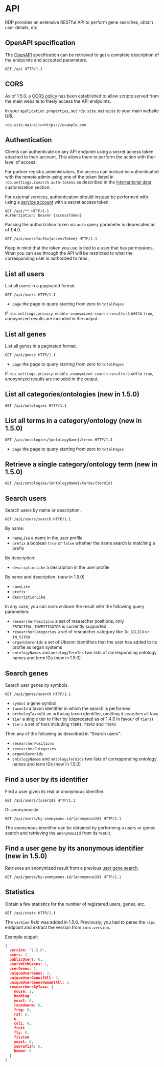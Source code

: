 # API

RDP provides an extensive RESTful API to perform gene searches, obtain user details, etc.

## OpenAPI specification

The [OpenAPI](https://www.openapis.org/) specification can be retrieved to get a complete description of the endpoints
and accepted parameters.

```http
GET /api HTTP/1.1
```

## CORS

As of 1.5.0, a [CORS policy](https://developer.mozilla.org/en-US/docs/Web/HTTP/CORS) has been established to allow
scripts served from the main website to freely access the API endpoints.

In your `application.properties`, set `rdp.site.mainsite` to your main website URL:

```properties
rdp.site.mainsite=https://example.com
```

## Authentication

Clients can authenticate on any API endpoint using a secret access token attached to their account. This allows them to
perform the action with their level of access.

For partner registry administrators, the access can instead be authenticated with the remote admin using one of the
token listed in `rdp.settings.isearch.auth-tokens` as described in
the [International data](customization.md#international-data)
customization section.

For external services, authentication should instead be performed with using a [service account](service-accounts.md)
with a secret access token.

```http
GET /api/** HTTP/1.1
Authorization: Bearer {accessToken}
```

Passing the authorization token via `auth` query parameter is deprecated as of 1.4.0.

```http
GET /api/users?auth={accessToken} HTTP/1.1
```

Keep in mind that the token you use is tied to a user that has permissions. What you can see through the API will be
restricted to what the corresponding user is authorized to read.

## List all users

List all users in a paginated format.

```http
GET /api/users HTTP/1.1
```

- `page` the page to query starting from zero to `totalPages`

If `rdp.settings.privacy.enable-anonymized-search-results` is set to `true`, anonymized results are included in the
output.

## List all genes

List all genes in a paginated format.

```http
GET /api/genes HTTP/1.1
```

- `page` the page to query starting from zero to `totalPages`

If `rdp.settings.privacy.enable-anonymized-search-results` is set to `true`, anonymized results are included in the
output.

## List all categories/ontologies (new in 1.5.0)

```http
GET /api/ontologies HTTP/1.1
```

## List all terms in a category/ontology (new in 1.5.0)

```http
GET /api/ontologies/{ontologyName}/terms HTTP/1.1
```

- `page` the page to query starting from zero to `totalPages`

## Retrieve a single category/ontology term (new in 1.5.0)

```http
GET /api/ontologies/{ontologyName}/terms/{termId}
```

## Search users

Search users by name or description.

```http
GET /api/users/search HTTP/1.1
```

By name:

- `nameLike` a name in the user profile
- `prefix` a boolean `true` or `false` whether the name search is matching a prefix

By description:

- `descriptionLike` a description in the user profile

By name and description: (new in 1.5.0)

- `nameLike`
- `prefix`
- `descriptionLike`

In any case, you can narrow down the result with the following query parameters:

- `researcherPositions` a set of researcher positions, only
  `PRINCIPAL_INVESTIGATOR` is currently supported
- `researcherCategories` a set of researcher category like `IN_SILICO` or `IN_VITRO`
- `organUberonIds` a set of Uberon identifiers that the user has added to its profile as organ systems
- `ontologyNames` and `ontologyTermIds` two lists of corresponding ontology names and term IDs (new in 1.5.0)

## Search genes

Search user genes by symbols.

```http
GET /api/genes/search HTTP/1.1
```

- `symbol` a gene symbol
- `taxonId` a taxon identifier in which the search is performed
- `orthologTaxonId` an ortholog taxon identifier, omitting it searches all taxa
- `tier` a single tier to filter by (deprecated as of 1.4.0 in favour of `tiers`)
- `tiers` a set of tiers including `TIER1`, `TIER2` and `TIER3`

Then any of the following as described in "Search users":

- `researcherPositions`
- `researcherCategories`
- `organUberonIds`
- `ontologyNames` and `ontologyTermIds` two lists of corresponding ontology names and term IDs (new in 1.5.0)

## Find a user by its identifier

Find a user given its real or anonymous identifier.

```http
GET /api/users/{userId} HTTP/1.1
```

Or anonymously:

```http
GET /api/users/by-anonymous-id/{anonymousId} HTTP/1.1
```

The anonymous identifier can be obtained by performing a users or genes search and retrieving the `anonymousId` from its
result.

## Find a user gene by its anonymous identifier (new in 1.5.0)

Retrieves an anonymized result from a previous [user gene search](#search-genes).

```http
GET /api/genes/by-anonymous-id/{anonymousId} HTTP/1.1
```

## Statistics

Obtain a few statistics for the number of registered users, genes, etc.

```http
GET /api/stats HTTP/1.1
```

The `version` field was added in 1.5.0. Previously, you had to parse the `/api` endpoint and extract the version
from `info.version`.

Example output:

```json
{
  version: "1.5.0",
  users: 2,
  publicUsers: 0,
  usersWithGenes: 1,
  userGenes: 2,
  uniqueUserGenes: 2,
  uniqueUserGenesTAll: 2,
  uniqueUserGenesHumanTAll: 2,
  researchersByTaxa: {
    mouse: 1,
    budding
    yeast: 0,
    roundworm: 0,
    frog: 0,
    rat: 0,
    e.
    coli: 0,
    fruit
    fly: 0,
    fission
    yeast: 0,
    zebrafish: 0,
    human: 0
  }
}
```

